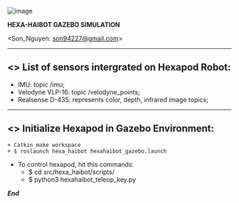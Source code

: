 ![image](https://github.com/sontypo/Hexa-Haibot_Gazebo_Simulation/assets/67283783/c1b0e4a5-3fc9-4b42-84d9-08cf16e34f42)

____________<HAIBOTLAB> HEXA-HAIBOT GAZEBO SIMULATION____________

<Son_Nguyen: son94227@gmail.com> 

---------------------------------------------------------------
<> List of sensors intergrated on Hexapod Robot: 
---------------------------------------------------------------
  + IMU: topic /imu;
  + Velodyne VLP-16: topic /velodyne_points;
  + Realsense D-435: represents color, depth, infrared image topics;
  
---------------------------------------------------------------
<> Initialize Hexapod in Gazebo Environment: 
---------------------------------------------------------------
	+ Catkin_make workspace
	+ $ roslaunch hexa_haibot hexahaibot_gazebo.launch
  + To control hexapod, hit this commands: 
    - $ cd src/hexa_haibot/scripts/
    - $ python3 hexahaibot_teleop_key.py
  
_____End_____

